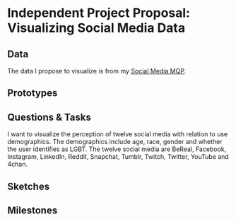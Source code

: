 # Independent Project Proposal: Visualizing Social Media Data

## Data
The data I propose to visualize is from my [Social Media MQP](https://gist.githubusercontent.com/flanagancarlie/985c6e920016a7e0039d5105cc4fdb22/raw/9213b64f32e1ba5d076a96c9307a0be9de143f84/mqp_data.csv).

## Prototypes


## Questions & Tasks
I want to visualize the perception of twelve social media with relation to use demographics. The demographics include age, race, gender and whether the user identifies as LGBT. The twelve social media are BeReal, Facebook, Instagram, LinkedIn, Reddit, Snapchat, Tumblr, Twitch, Twitter, YouTube and 4chan.


## Sketches



## Milestones




